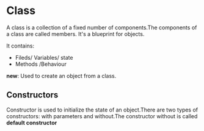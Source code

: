# Class

 A class is a collection of a fixed number of components.The components of a class are called members.
 It's a blueprint for objects.

It contains:
 - Fileds/ Variables/ state
 - Methods /Behaviour

**new**: Used to create an object from a class.

## Constructors
Constructor is used to initialize the state of an object.There are two types of constructors: with parameters and without.The constructor without is called **default constructor**
